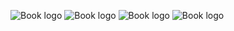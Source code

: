 ![Book logo](/motion_triggered_cam/assets/images/2021-07-11T09:08:48.jpg)
![Book logo](/motion_triggered_cam/assets/images/2021-07-11T09:12:20.jpg)
![Book logo](/motion_triggered_cam/assets/images/2021-07-10T22:26:20.jpg)
![Book logo](/motion_triggered_cam/assets/images/2021-07-11T09:09:20.jpg)
